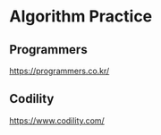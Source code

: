 # Algorithm Practice

## Programmers 

https://programmers.co.kr/

## Codility

https://www.codility.com/